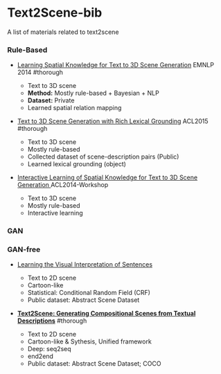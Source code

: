 # Text2Scene-bib
A list of materials related to text2scene

### Rule-Based
* [Learning Spatial Knowledge for Text to 3D Scene Generation](Text23DSence-LearningSpatialKnowledge.pdf) EMNLP 2014 #thorough
  - Text to 3D scene
  - **Method:** Mostly rule-based + Bayesian + NLP
  - **Dataset:** Private
  - Learned spatial relation mapping

* [Text to 3D Scene Generation with Rich Lexical Grounding](Textto3DSceneGenerationwithRichLexicalGrounding.pdf) ACL2015 #thorough
  - Text to 3D scene
  - Mostly rule-based
  - Collected dataset of scene-description pairs (Public)
  - Learned lexical grounding (object)

* [Interactive Learning of Spatial Knowledge for Text to 3D Scene Generation
](InteractiveLearningofSpatialKnowledgeforTextto3DSceneGeneration.pdf) ACL2014-Workshop
  - Text to 3D scene
  - Mostly rule-based
  - Interactive learning

### GAN

### GAN-free
* [Learning the Visual Interpretation of Sentences](LearningVisualInterpretationofSentences.pdf)
  - Text to 2D scene
  - Cartoon-like
  - Statistical: Conditional Random Field (CRF)
  - Public dataset: Abstract Scene Dataset

* **[Text2Scene: Generating Compositional Scenes from Textual Descriptions](Text2Scene.pdf)** #thorough
  - Text to 2D scene
  - Cartoon-like & Sythesis, Unified framework
  - Deep: seq2seq
  - end2end
  - Public dataset: Abstract Scene Dataset; COCO
  

